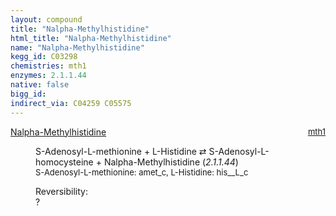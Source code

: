 ```yaml
---
layout: compound
title: "Nalpha-Methylhistidine"
html_title: "Nalpha-Methylhistidine"
name: "Nalpha-Methylhistidine"
kegg_id: C03298
chemistries: mth1
enzymes: 2.1.1.44
native: false
bigg_id: 
indirect_via: C04259 C05575
---
```

<dl><dt class='rs-product'><a href='/compounds/C03298' class='link-dark' data-bs-toggle='tooltip' data-bs-html='true' data-bs-title='KEGG: C03298'>Nalpha-Methylhistidine</a><span style='float: right; max-width: 40%'><a href='/chemistries/mth1' class='link-dark opacity-50' style='font-size: small; word-wrap: anywhere;'>mth1</a></span></dt><dd><p>S-Adenosyl-L-methionine + L-Histidine &#8644; S-Adenosyl-L-homocysteine + Nalpha-Methylhistidine (<i>2.1.1.44</i>)<br /><span style='font-size: small;'><span data-bs-toggle='tooltip' data-bs-html='true' data-bs-title='KEGG: C00019'>S-Adenosyl-L-methionine</span>: amet_c, <span data-bs-toggle='tooltip' data-bs-html='true' data-bs-title='KEGG: C00135'>L-Histidine</span>: his__L_c</span><br /><div class="reversibility_info">Reversibility: <div class="progress"><div class="progress-bar bg-light" role="progressbar" style="width: 100%" aria-valuenow="0" aria-valuemin="0" aria-valuemax="100"></div></div><span>?</span><div class="progress"><div class="progress-bar bg-light" role="progressbar" style="width: 100%" aria-valuenow="0" aria-valuemin="0" aria-valuemax="10"></div></div></div></p><dl></dl></dd></dl>
